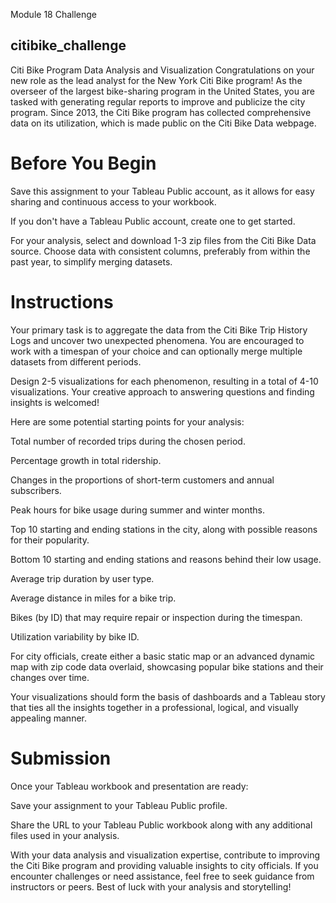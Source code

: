 Module 18 Challenge
## citibike_challenge

Citi Bike Program Data Analysis and Visualization
Congratulations on your new role as the lead analyst for the New York Citi Bike program! As the overseer of the largest bike-sharing program in the United States, you are tasked with generating regular reports to improve and publicize the city program. Since 2013, the Citi Bike program has collected comprehensive data on its utilization, which is made public on the Citi Bike Data webpage.

# Before You Begin
Save this assignment to your Tableau Public account, as it allows for easy sharing and continuous access to your workbook.

If you don't have a Tableau Public account, create one to get started.

For your analysis, select and download 1-3 zip files from the Citi Bike Data source. Choose data with consistent columns, preferably from within the past year, to simplify merging datasets.

# Instructions
Your primary task is to aggregate the data from the Citi Bike Trip History Logs and uncover two unexpected phenomena. You are encouraged to work with a timespan of your choice and can optionally merge multiple datasets from different periods.

Design 2-5 visualizations for each phenomenon, resulting in a total of 4-10 visualizations. Your creative approach to answering questions and finding insights is welcomed!

Here are some potential starting points for your analysis:

Total number of recorded trips during the chosen period.

Percentage growth in total ridership.

Changes in the proportions of short-term customers and annual subscribers.

Peak hours for bike usage during summer and winter months.

Top 10 starting and ending stations in the city, along with possible reasons for their popularity.

Bottom 10 starting and ending stations and reasons behind their low usage.

Average trip duration by user type.

Average distance in miles for a bike trip.

Bikes (by ID) that may require repair or inspection during the timespan.

Utilization variability by bike ID.

For city officials, create either a basic static map or an advanced dynamic map with zip code data overlaid, showcasing popular bike stations and their changes over time.

Your visualizations should form the basis of dashboards and a Tableau story that ties all the insights together in a professional, logical, and visually appealing manner.

# Submission
Once your Tableau workbook and presentation are ready:

Save your assignment to your Tableau Public profile.

Share the URL to your Tableau Public workbook along with any additional files used in your analysis.

With your data analysis and visualization expertise, contribute to improving the Citi Bike program and providing valuable insights to city officials. If you encounter challenges or need assistance, feel free to seek guidance from instructors or peers. Best of luck with your analysis and storytelling!
